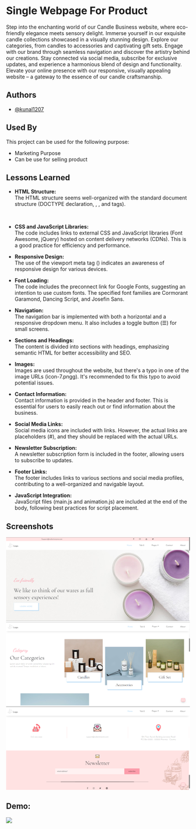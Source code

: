  
# Single Webpage For Product 

Step into the enchanting world of our Candle Business website, where eco-friendly elegance meets sensory delight. Immerse yourself in our exquisite candle collections showcased in a visually stunning design. Explore our categories, from candles to accessories and captivating gift sets. Engage with our brand through seamless navigation and discover the artistry behind our creations. Stay connected via social media, subscribe for exclusive updates, and experience a harmonious blend of design and functionality. Elevate your online presence with our responsive, visually appealing website – a gateway to the essence of our candle craftsmanship.
## Authors

- [@kunal1207](https://github.com/kunal-1207)


## Used By

This project can be used for the following purpose:

- Marketing Purpose 
- Can be use for selling product 


## Lessons Learned
- **HTML Structure:**<br>
The HTML structure seems well-organized with the standard document structure (DOCTYPE declaration, <html>, <head>, and <body> tags).
<br>

- **CSS and JavaScript Libraries:**<br>
The code includes links to external CSS and JavaScript libraries (Font Awesome, jQuery) hosted on content delivery networks (CDNs). This is a good practice for efficiency and performance.<br>

- **Responsive Design:**<br>
The use of the viewport meta tag (<meta name="viewport" content="width=device-width, initial-scale=1.0, user-scalable=no" />) indicates an awareness of responsive design for various devices.<br>

- **Font Loading:**<br>
The code includes the preconnect link for Google Fonts, suggesting an intention to use custom fonts. The specified font families are Cormorant Garamond, Dancing Script, and Josefin Sans.<br>

- **Navigation:**<br>
The navigation bar is implemented with both a horizontal and a responsive dropdown menu. It also includes a toggle button (&#9776;) for small screens.<br>

- **Sections and Headings:**<br>
The content is divided into sections with headings, emphasizing semantic HTML for better accessibility and SEO.<br>

- **Images:**<br>
Images are used throughout the website, but there's a typo in one of the image URLs (icon-7.pngg). It's recommended to fix this typo to avoid potential issues.<br>

- **Contact Information:**<br>
Contact information is provided in the header and footer. This is essential for users to easily reach out or find information about the business.<br>

- **Social Media Links:**<br>
Social media icons are included with links. However, the actual links are placeholders (#), and they should be replaced with the actual URLs.<br>

- **Newsletter Subscription:**<br>
A newsletter subscription form is included in the footer, allowing users to subscribe to updates.<br>

- **Footer Links:**<br>
The footer includes links to various sections and social media profiles, contributing to a well-organized and navigable layout.<br>

- **JavaScript Integration:**<br>
JavaScript files (main.js and animation.js) are included at the end of the body, following best practices for script placement.<br>


## Screenshots

![App Screenshot](https://github.com/kunal-1207/HTML/blob/main/Internship%20Project/Single%20Webpage/Screenshot/Screenshot%202023-12-05%20134851.png)
![App Screenshot](https://github.com/kunal-1207/HTML/blob/main/Internship%20Project/Single%20Webpage/Screenshot/Screenshot%202023-12-05%20134935.png)
![App Screenshot](https://github.com/kunal-1207/HTML/blob/main/Internship%20Project/Single%20Webpage/Screenshot/Screenshot%202023-12-05%20135004.png)


## Demo:
![](https://github.com/kunal-1207/HTML/blob/main/Internship%20Project/Single%20Webpage/Gif/screen-capture%20(1).gif)


